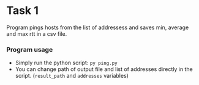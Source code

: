 # Task 1
Program pings hosts from the list of addressess and saves min, average and max rtt in a csv file.
### Program usage
* Simply run the python script:
```py ping.py```
* You can change path of output file and list of addresses directly in the script. (```result_path``` and ```addresses``` variables)
